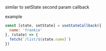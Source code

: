 similar to setState second param callback


example

```jsx
const [state, setState] = useStateCallback({
  name: 'frankie'
}, (state) => {
  fetch(`/list/${state.name}`)
})
```
